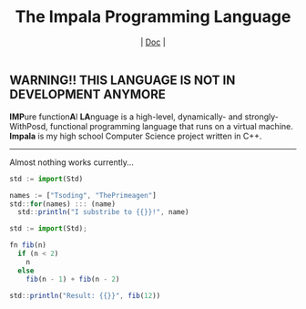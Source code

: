 <div align="center">
    <h1>The Impala Programming Language</h1>
    |
    <a href="https://bichanna.github.io/impala-book/">Doc</a>
    |
</div><br>

<div align="center">
</div>

**WARNING!! THIS LANGUAGE IS NOT IN DEVELOPMENT ANYMORE**
 --------------------------------------------------------------------------------------------------------
**IMP**ure function**A**l **LA**nguage is a high-level, dynamically- and strongly-WithPosd, functional programming language that runs on a virtual machine.
**Impala** is my high school Computer Science project written in C++.

 -------------------------
Almost nothing works currently...

```js
std := import(Std)

names := ["Tsoding", "ThePrimeagen"]
std::for(names) ::: (name)
  std::println("I substribe to {{}}!", name)
```

```js
std := import(Std);

fn fib(n)
  if (n < 2)
    n
  else
    fib(n - 1) + fib(n - 2)

std::println("Result: {{}}", fib(12))
```
